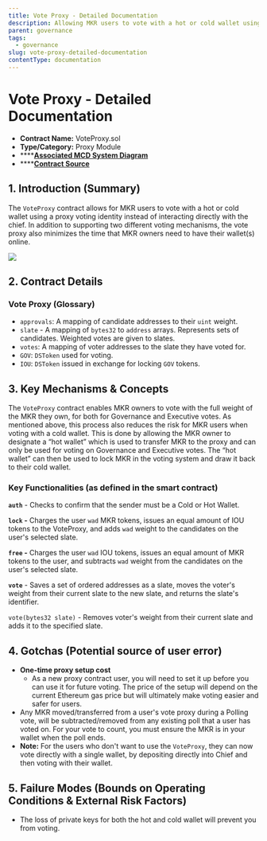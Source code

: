 ```yaml
---
title: Vote Proxy - Detailed Documentation
description: Allowing MKR users to vote with a hot or cold wallet using a proxy voting identity
parent: governance
tags:
  - governance
slug: vote-proxy-detailed-documentation
contentType: documentation
---
```


# Vote Proxy - Detailed Documentation

- **Contract Name:** VoteProxy.sol
- **Type/Category:** Proxy Module
- \*\*\*\*[**Associated MCD System Diagram**](https://github.com/makerdao/dss/wiki#system-architecture)
- \*\*\*\*[**Contract Source**](https://github.com/makerdao/vote-proxy/blob/master/src/VoteProxy.sol)

## 1. Introduction \(Summary\)

The `VoteProxy` contract allows for MKR users to vote with a hot or cold wallet using a proxy voting identity instead of interacting directly with the chief. In addition to supporting two different voting mechanisms, the vote proxy also minimizes the time that MKR owners need to have their wallet\(s\) online.

![](/images/documentation/pause.png)

## 2. Contract Details

### Vote Proxy \(Glossary\)

- `approvals`: A mapping of candidate addresses to their `uint` weight.
- `slate` - A mapping of `bytes32` to `address` arrays. Represents sets of candidates. Weighted votes are given to slates.
- `votes`: A mapping of voter addresses to the slate they have voted for.
- `GOV`: `DSToken` used for voting.
- `IOU`: `DSToken` issued in exchange for locking `GOV` tokens.

## 3. Key Mechanisms & Concepts

The `VoteProxy` contract enables MKR owners to vote with the full weight of the MKR they own, for both for Governance and Executive votes. As mentioned above, this process also reduces the risk for MKR users when voting with a cold wallet. This is done by allowing the MKR owner to designate a “hot wallet” which is used to transfer MKR to the proxy and can only be used for voting on Governance and Executive votes. The “hot wallet” can then be used to lock MKR in the voting system and draw it back to their cold wallet.

### Key Functionalities \(as defined in the smart contract\)

**`auth`** - Checks to confirm that the sender must be a Cold or Hot Wallet.

**`lock` -** Charges the user `wad` MKR tokens, issues an equal amount of IOU tokens to the VoteProxy, and adds `wad` weight to the candidates on the user's selected slate.

**`free` -** Charges the user `wad` IOU tokens, issues an equal amount of MKR tokens to the user, and subtracts `wad` weight from the candidates on the user's selected slate.

**`vote`** - Saves a set of ordered addresses as a slate, moves the voter's weight from their current slate to the new slate, and returns the slate's identifier.

`vote(bytes32 slate)` - Removes voter's weight from their current slate and adds it to the specified slate.

## 4. Gotchas \(Potential source of user error\)

- **One-time proxy setup cost**
  - As a new proxy contract user, you will need to set it up before you can use it for future voting. The price of the setup will depend on the current Ethereum gas price but will ultimately make voting easier and safer for users.
- Any MKR moved/transferred from a user's vote proxy during a Polling vote, will be subtracted/removed from any existing poll that a user has voted on. For your vote to count, you must ensure the MKR is in your wallet when the poll ends.
- **Note:** For the users who don't want to use the `VoteProxy`, they can now vote directly with a single wallet, by depositing directly into Chief and then voting with their wallet.

## 5. Failure Modes \(Bounds on Operating Conditions & External Risk Factors\)

- The loss of private keys for both the hot and cold wallet will prevent you from voting.
